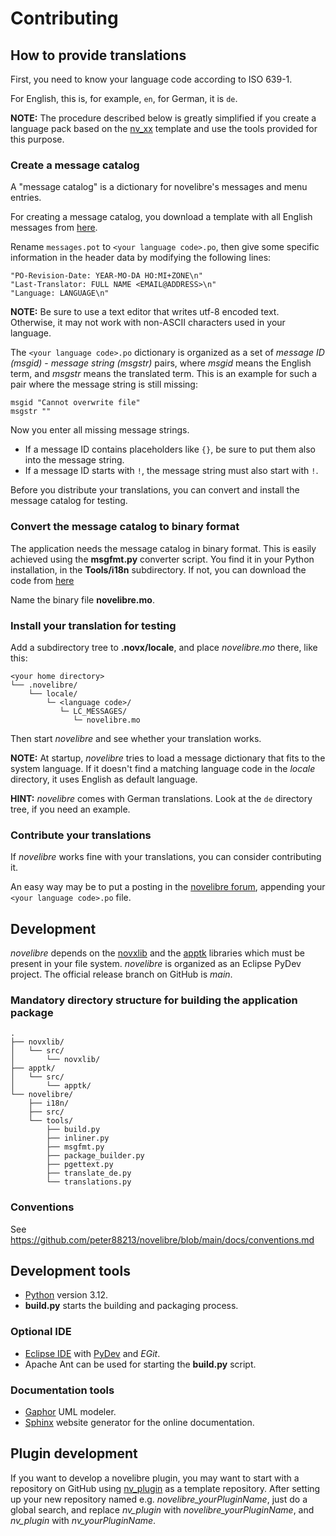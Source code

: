 # Contributing

## How to provide translations

First, you need to know your language code according to ISO 639-1.

For English, this is, for example, `en`, for German, it is `de`.

**NOTE:** The procedure described below is greatly simplified if you create a language pack based on the [nv_xx](https://github.com/peter88213/nv_xx) template and use the tools provided for this purpose. 

### Create a message catalog

A "message catalog" is a dictionary for novelibre's messages and menu entries.

For creating a message catalog, you download a template with all English messages from [here](https://github.com/peter88213/novelibre/blob/main/i18n/messages.pot). 


Rename `messages.pot` to `<your language code>.po`, then give some specific information in the header data by modifying the following lines:

```
"PO-Revision-Date: YEAR-MO-DA HO:MI+ZONE\n"
"Last-Translator: FULL NAME <EMAIL@ADDRESS>\n"
"Language: LANGUAGE\n"
```

**NOTE:** Be sure to use a text editor that writes utf-8 encoded text. Otherwise, it may not work with non-ASCII characters used in your language.

The  `<your language code>.po` dictionary is organized as a set of *message ID (msgid)* - *message string (msgstr)* pairs, where *msgid* means the English term, and *msgstr* means the translated term. This is an example for such a pair where the message string is still missing:

```
msgid "Cannot overwrite file"
msgstr ""
```

Now you enter all missing message strings. 
- If a message ID contains placeholders like `{}`, be sure to put them also into the message string.  
- If a message ID starts with `!`, the message string must also start with `!`. 

Before you distribute your translations, you can convert and install the message catalog for testing. 

### Convert the message catalog to binary format

The application needs the message catalog in binary format. This is easily achieved using the **msgfmt.py** converter script. 
You find it in your Python installation, in the **Tools/i18n** subdirectory. If not, you can download the code from [here](https://github.com/python/cpython/blob/main/Tools/i18n/msgfmt.py)

Name the binary file **novelibre.mo**. 


### Install your translation for testing

Add a subdirectory tree to **.novx/locale**, and place *novelibre.mo* there, like this:

```
<your home directory>
└── .novelibre/
    └── locale/
        └─ <language code>/
           └─ LC_MESSAGES/
              └─ novelibre.mo
```

Then start *novelibre* and see whether your translation works. 

**NOTE:** At startup, *novelibre* tries to load a message dictionary that fits to the system language. If it doesn't find a matching language code in the *locale* directory, it uses English as default language. 

**HINT:** *novelibre* comes with German translations. Look at the `de` directory tree, if you need an example. 


### Contribute your translations

If *novelibre* works fine with your translations, you can consider contributing it. 

An easy way may be to put a posting in the [novelibre forum](https://github.com/peter88213/novelibre/discussions), appending your  `<your language code>.po` file. 


## Development

*novelibre* depends on the [novxlib](https://github.com/peter88213/novxlib) 
and the [apptk](https://github.com/peter88213/apptk) libraries 
which must be present in your file system. 
*novelibre* is organized as an Eclipse PyDev project. The official release branch on GitHub is *main*.

### Mandatory directory structure for building the application package

```
.
├── novxlib/
│   └── src/
│       └── novxlib/
├── apptk/
│   └── src/
│       └── apptk/
└── novelibre/
    ├── i18n/
    ├── src/
    └── tools/ 
        ├── build.py
        ├── inliner.py
        ├── msgfmt.py
        ├── package_builder.py
        ├── pgettext.py
        ├── translate_de.py
        └── translations.py
```

### Conventions

See https://github.com/peter88213/novelibre/blob/main/docs/conventions.md

## Development tools

- [Python](https://python.org) version 3.12.
- **build.py** starts the building and packaging process.

### Optional IDE
- [Eclipse IDE](https://eclipse.org) with [PyDev](https://pydev.org) and *EGit*.
- Apache Ant can be used for starting the **build.py** script.

### Documentation tools
- [Gaphor](https://gaphor.org/) UML modeler. 
- [Sphinx](https://www.sphinx-doc.org) website generator for the online documentation.

## Plugin development

If you want to develop a novelibre plugin, you may want to start with a repository on GitHub using [nv_plugin](https://github.com/peter88213/nv_plugin) as a template repository. After setting up your new repository 
named e.g. *novelibre_yourPluginName*, just do a global search, and replace 
*nv_plugin* with *novelibre_yourPluginName*, and *nv_plugin* with *nv_yourPluginName*. 


